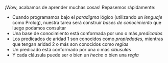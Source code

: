 ¡Wow, acabamos de aprender muchas cosas! Repasemos rápidamente: 

* Cuando programamos bajo el _paradigma_ lógico (utilizando un _lenguaje_ como Prolog), nuestra tarea será construir *bases de conocimiento* que luego podamos consultar
* Una base de conocimiento está conformada por uno o más *predicados*
* Los predicados de aridad 1 son conocidos como *propiedades*, mientras que tengan aridad 2 o más son conocidos como *reglas* 
* Un predicado está conformado por una o más *cláusulas*
* Y cada cláusula puede ser o bien un *hecho* o bien una *regla* 